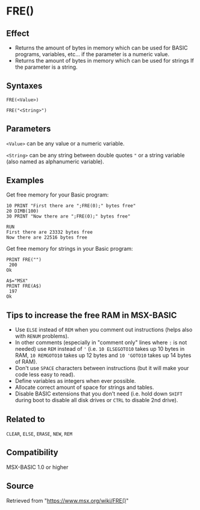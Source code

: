 # FRE()

## Effect

- Returns the amount of bytes in memory which can be used for BASIC programs, variables, etc... if the parameter is a numeric value.
- Returns the amount of bytes in memory which can be used for strings If the parameter is a string.

## Syntaxes

`FRE(<Value>)`

`FRE("<String>")`

## Parameters

`<Value>` can be any value or a numeric variable.

`<String>` can be any string between double quotes `"` or a string variable (also named as alphanumeric variable).

## Examples

Get free memory for your Basic program:

```basic
10 PRINT "First there are ";FRE(0);" bytes free"
20 DIMB(100)
30 PRINT "Now there are ";FRE(0);" bytes free"
 
RUN
First there are 23332 bytes free
Now there are 22516 bytes free
```

Get free memory for strings in your Basic program:

```basic
PRINT FRE("")
 200
Ok

A$="MSX"
PRINT FRE(A$)
 197
Ok
```

## Tips to increase the free RAM in MSX-BASIC

- Use `ELSE` instead of `REM` when you comment out instructions (helps also with `RENUM` problems).
- In other comments (especially in "comment only" lines where `:` is not needed) use `REM` instead of `'` (i.e. `10 ELSEGOTO10` takes up 10 bytes in RAM, `10 REMGOTO10` takes up 12 bytes and `10 'GOTO10` takes up 14 bytes of RAM).
- Don't use `SPACE` characters between instructions (but it will make your code less easy to read).
- Define variables as integers when ever possible.
- Allocate correct amount of space for strings and tables.
- Disable BASIC extensions that you don't need (i.e. hold down `SHIFT` during boot to disable all disk drives or `CTRL` to disable 2nd drive).

## Related to

`CLEAR`, `ELSE`, `ERASE`, `NEW`, `REM`

## Compatibility

MSX-BASIC 1.0 or higher

## Source

Retrieved from "https://www.msx.org/wiki/FRE()"
